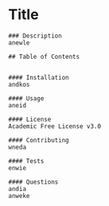 # Title
 
    ### Description
    anewle
    
    ## Table of Contents
   
    
    #### Installation
    andkos
    
    #### Usage
    aneid 
    
    #### License
    Academic Free License v3.0
    
    #### Contributing 
    wneda
    
    #### Tests
    enwie
    
    #### Questions
    andia
    anweke